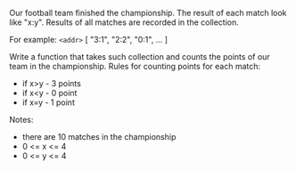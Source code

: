 Our football team finished the championship. The result of each match look like "x:y". Results of all matches are recorded in the collection.

For example: `<addr>` [ "3:1", "2:2", "0:1", ... ]

Write a function that takes such collection and counts the points of our team in the championship. Rules for counting points for each match:

* if x>y - 3 points
* if x<y - 0 point
* if x=y - 1 point

Notes:

* there are 10 matches in the championship
* 0 <= x <= 4
* 0 <= y <= 4